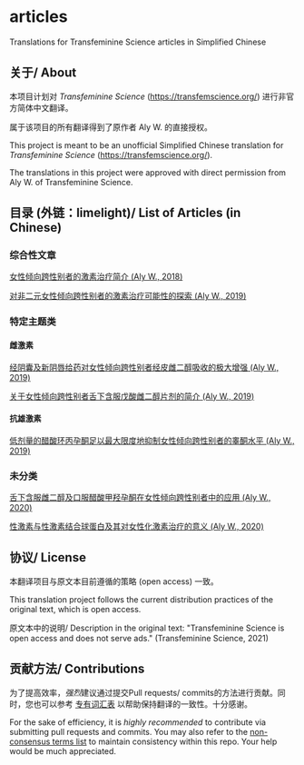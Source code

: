 # articles
Translations for Transfeminine Science articles in Simplified Chinese

## 关于/ About

本项目计划对 _Transfeminine Science_ (https://transfemscience.org/) 进行非官方简体中文翻译。

属于该项目的所有翻译得到了原作者 Aly W. 的直接授权。

This project is meant to be an unofficial Simplified Chinese translation for _Transfeminine Science_ (https://transfemscience.org/).

The translations in this project were approved with direct permission from Aly W. of Transfeminine Science.

## 目录 (外链：limelight)/ List of Articles (in Chinese)
### 综合性文章

[女性倾向跨性别者的激素治疗简介 (Aly W., 2018)](https://limelight.moe/t/topic/7000)

[对非二元女性倾向跨性别者的激素治疗可能性的探索 (Aly W., 2019)](https://limelight.moe/t/topic/7303)

### 特定主题类

#### 雌激素

[经阴囊及新阴唇给药对女性倾向跨性别者经皮雌二醇吸收的极大增强 (Aly W., 2019)](https://limelight.moe/t/topic/8307)

[关于女性倾向跨性别者舌下含服戊酸雌二醇片剂的简介 (Aly W., 2019)](https://github.com/tfsci-sc/articles/blob/main/sublingual-ev.md)

#### 抗雄激素

[低剂量的醋酸环丙孕酮足以最大限度地抑制女性倾向跨性别者的睾酮水平 (Aly W., 2019)](https://github.com/tfsci-sc/articles/blob/main/cpa-dosage.md)

### 未分类

[舌下含服雌二醇及口服醋酸甲羟孕酮在女性倾向跨性别者中的应用 (Aly W., 2020)](https://limelight.moe/t/topic/8298)

[性激素与性激素结合球蛋白及其对女性化激素治疗的意义 (Aly W., 2020)](https://github.com/tfsci-sc/articles/blob/main/shbg.md)

## 协议/ License

本翻译项目与原文本目前遵循的策略 (open access) 一致。

This translation project follows the current distribution practices of the original text, which is open access.

原文本中的说明/ Description in the original text: "Transfeminine Science is open access and does not serve ads." (Transfeminine Science, 2021)

## 贡献方法/ Contributions

为了提高效率，*强烈*建议通过提交Pull requests/ commits的方法进行贡献。同时，您也可以参考 [专有词汇表](https://github.com/tfsci-sc/terms/blob/main/terms.md) 以帮助保持翻译的一致性。十分感谢。

For the sake of efficiency, it is *highly recommended* to contribute via submitting pull requests and commits. You may also refer to the [non-consensus terms list](https://github.com/tfsci-sc/terms/blob/main/terms.md) to maintain consistency within this repo. Your help would be much appreciated. 
